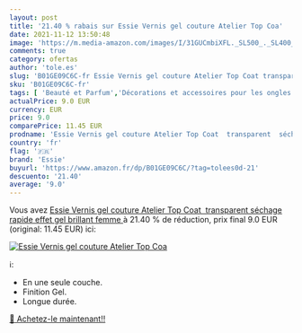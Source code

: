```yaml
---
layout: post
title: '21.40 % rabais sur Essie Vernis gel couture Atelier Top Coa'
date: 2021-11-12 13:50:48
image: 'https://m.media-amazon.com/images/I/31GUCmbiXFL._SL500_._SL400_.jpg'
comments: true
category: ofertas
author: 'tole.es'
slug: 'B01GE09C6C-fr Essie Vernis gel couture Atelier Top Coat transparent...'
sku: 'B01GE09C6C-fr'
tags: [ 'Beauté et Parfum','Décorations et accessoires pour les ongles','Top coats','Vernis à ongles et manucure','essie', ]
actualPrice: 9.0 EUR
currency: EUR
price: 9.0
comparePrice: 11.45 EUR
prodname: 'Essie Vernis gel couture Atelier Top Coat  transparent  séchage rapide  effet gel  brillant  femme '
country: 'fr'
flag: '🇫🇷'
brand: 'Essie'
buyurl: 'https://www.amazon.fr/dp/B01GE09C6C/?tag=tolees0d-21'
descuento: '21.40'
average: '9.0'
---
```


Vous avez [Essie Vernis gel couture Atelier Top Coat  transparent  séchage rapide  effet gel  brillant  femme ](https://www.amazon.fr/dp/B01GE09C6C/?tag=tolees0d-21)  à  21.40 % de réduction, prix final  9.0 EUR (original: 11.45 EUR) ici:

[![Essie Vernis gel couture Atelier Top Coa](https://m.media-amazon.com/images/I/31GUCmbiXFL._SL500_._SL400_.jpg)](https://www.amazon.fr/dp/B01GE09C6C/?tag=tolees0d-21)

ℹ️:

- En une seule couche.
- Finition Gel.
- Longue durée.

[🛒 Achetez-le maintenant!!](https://www.amazon.fr/dp/B01GE09C6C/?tag=tolees0d-21)
